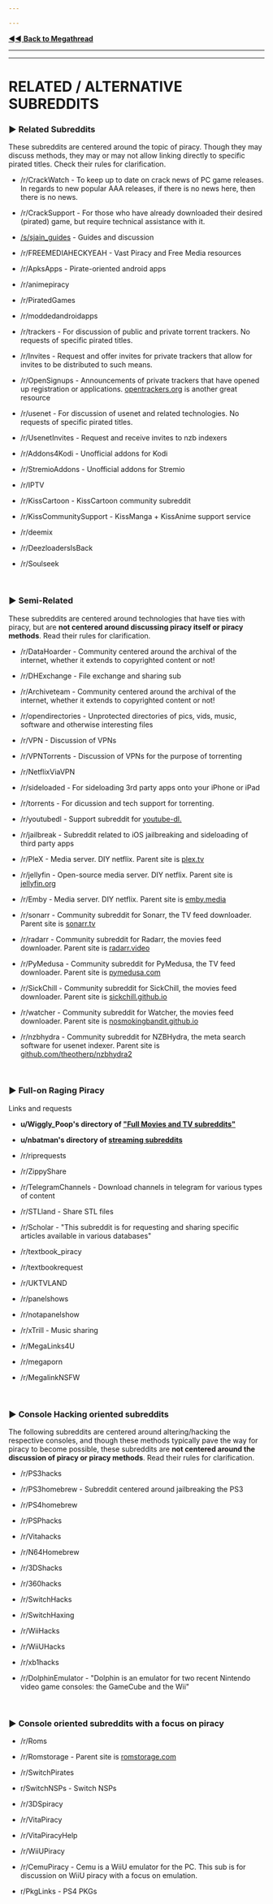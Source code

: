 ---
---
[◄◄ **Back to Megathread**](https://www.reddit.com/r/Piracy/wiki/megathread)

---
---

# RELATED / ALTERNATIVE SUBREDDITS


### ► Related Subreddits

These subreddits are centered around the topic of piracy. Though they may discuss methods, they may or may not allow linking directly to specific pirated titles. Check their rules for clarification.

* /r/CrackWatch - To keep up to date on crack news of PC game releases. In regards to new popular AAA releases, if there is no news here, then there is no news.

* /r/CrackSupport -  For those who have already downloaded their desired (pirated) game, but require technical assistance with it.

* [/s/sjain_guides](https://www.saidit.net/s/sjain_guides) - Guides and discussion

* /r/FREEMEDIAHECKYEAH - Vast Piracy and Free Media resources

* /r/ApksApps - Pirate-oriented android apps

* /r/animepiracy 

* /r/PiratedGames 

* /r/moddedandroidapps 

* /r/trackers - For discussion of public and private torrent trackers. No requests of specific pirated titles.

* /r/Invites - Request and offer invites for private trackers that allow for invites to be distributed to such means.

* /r/OpenSignups - Announcements of private trackers that have opened up registration or applications. [opentrackers.org](https://opentrackers.org/) is another great resource

* /r/usenet - For discussion of usenet and related technologies. No requests of specific pirated titles.

* /r/UsenetInvites - Request and receive invites to nzb indexers

* /r/Addons4Kodi - Unofficial addons for Kodi

* /r/StremioAddons - Unofficial addons for Stremio

* /r/IPTV 

* /r/KissCartoon - KissCartoon community subreddit

* /r/KissCommunitySupport - KissManga + KissAnime support service

* /r/deemix 

* /r/DeezloadersIsBack 

* /r/Soulseek 


&nbsp;





### ► Semi-Related

These subreddits are centered around technologies that have ties with piracy, but are **not centered around discussing piracy itself or piracy methods**. Read their rules for clarification.

* /r/DataHoarder - Community centered around the archival of the internet, whether it extends to copyrighted content or not!

* /r/DHExchange - File exchange and sharing sub

* /r/Archiveteam - Community centered around the archival of the internet, whether it extends to copyrighted content or not!

* /r/opendirectories - Unprotected directories of pics, vids, music, software and otherwise interesting files

* /r/VPN - Discussion of VPNs

* /r/VPNTorrents - Discussion of VPNs for the purpose of torrenting

* /r/NetflixViaVPN 

* /r/sideloaded - For sideloading 3rd party apps onto your iPhone or iPad

* /r/torrents - For dicussion and tech support for torrenting.

* /r/youtubedl - Support subreddit for [youtube-dl.](https://ytdl-org.github.io/youtube-dl/index.html)

* /r/jailbreak - Subreddit related to iOS jailbreaking and sideloading of third party apps

* /r/PleX  -  Media server. DIY netflix. Parent site is [plex.tv](https://plex.tv/)

* /r/jellyfin - Open-source media server. DIY netflix. Parent site is [jellyfin.org](https://jellyfin.org/)

* /r/Emby - Media server. DIY netflix. Parent site is [emby.media](https://emby.media/)

* /r/sonarr - Community  subreddit for Sonarr, the TV feed downloader. Parent site is [sonarr.tv](https://sonarr.tv/)

* /r/radarr - Community subreddit for Radarr, the movies feed downloader. Parent site is [radarr.video](https://radarr.video/)

* /r/PyMedusa - Community subreddit for PyMedusa, the TV feed downloader. Parent site is [pymedusa.com](https://pymedusa.com/)

* /r/SickChill - Community subreddit for SickChill, the movies feed downloader. Parent site is [sickchill.github.io](https://sickchill.github.io/)

* /r/watcher - Community subreddit for Watcher, the movies feed downloader. Parent site is [nosmokingbandit.github.io](https://nosmokingbandit.github.io/)

* /r/nzbhydra - Community subreddit for NZBHydra, the meta search software for usenet indexer. Parent site is [github.com/theotherp/nzbhydra2](https://github.com/theotherp/nzbhydra2)

&nbsp;





### ► Full-on Raging Piracy

Links and requests

* **u/Wiggly_Poop's directory of ["Full Movies and TV subreddits"](https://www.reddit.com/user/Wiggly_Poop/m/fullmoviesandtv/)**

* **u/nbatman's directory of [streaming subreddits](https://www.reddit.com/user/nbatman/m/streaming/)**

* /r/riprequests 

* /r/ZippyShare 

* /r/TelegramChannels - Download channels in telegram for various types of content

* /r/STLland - Share STL files

* /r/Scholar - "This subreddit is for requesting and sharing specific articles available in various databases"

* /r/textbook_piracy 

* /r/textbookrequest 

* /r/UKTVLAND 

* /r/panelshows 

* /r/notapanelshow

* /r/xTrill - Music sharing

* /r/MegaLinks4U 

* /r/megaporn

* /r/MegalinkNSFW


&nbsp;





### ► Console Hacking oriented subreddits

The following subreddits are centered around altering/hacking the respective consoles, and though these methods typically pave the way for piracy to become possible, these subreddits are **not centered around the discussion of piracy or piracy methods**. Read their rules for clarification.

* /r/PS3hacks 

* /r/PS3homebrew - Subreddit centered around jailbreaking the PS3

* /r/PS4homebrew

* /r/PSPhacks 

* /r/Vitahacks 

* /r/N64Homebrew 

* /r/3DShacks 

* /r/360hacks 

* /r/SwitchHacks 

* /r/SwitchHaxing

* /r/WiiHacks 

* /r/WiiUHacks

* /r/xb1hacks 

* /r/DolphinEmulator - "Dolphin is an emulator for two recent Nintendo video game consoles: the GameCube and the Wii"

&nbsp;




### ► Console oriented subreddits with a focus on piracy

* /r/Roms 

* /r/Romstorage - Parent site is [romstorage.com](https://www.romstorage.com/)

* /r/SwitchPirates 

* r/SwitchNSPs - Switch NSPs

* /r/3DSpiracy 

* /r/VitaPiracy 

* /r/VitaPiracyHelp 

* /r/WiiUPiracy

* /r/CemuPiracy - Cemu is a WiiU emulator for the PC. This sub is for discussion on WiiU piracy with a focus on emulation.

* r/PkgLinks - PS4 PKGs


&nbsp;